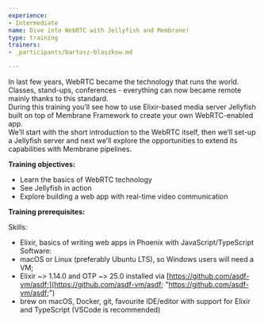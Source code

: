 ```yaml
---
experience:
- Intermediate
name: Dive into WebRTC with Jellyfish and Membrane!
type: training
trainers:
- _participants/bartosz-blaszkow.md

---
```

In last few years, WebRTC became the technology that runs the world. Classes, stand-ups, conferences - everything can now became remote mainly thanks to this standard.  
During this training you’ll see how to use Elixir-based media server Jellyfish built on top of Membrane Framework to create your own WebRTC-enabled app.  
We’ll start with the short introduction to the WebRTC itself, then we’ll set-up a Jellyfish server and next we’ll explore the opportunities to extend its capabilities with Membrane pipelines.

**Training objectives:**

* Learn the basics of WebRTC technology
* See Jellyfish in action
* Explore building a web app with real-time video communication

**Training prerequisites:**

Skills:

* Elixir, basics of writing web apps in Phoenix with JavaScript/TypeScript  
  Software:
* macOS or Linux (preferably Ubuntu LTS), so Windows users will need a VM;
* Elixir \~> 1.14.0 and OTP \~> 25.0 installed via [https://github.com/asdf-vm/asdf;](https://github.com/asdf-vm/asdf; "https://github.com/asdf-vm/asdf;")
* brew on macOS, Docker, git, favourite IDE/editor with support for Elixir and TypeScript (VSCode is recommended)